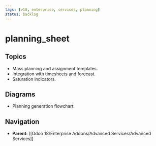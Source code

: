 ```yaml
---
tags: [v18, enterprise, services, planning]
status: backlog
---
```

# planning_sheet

## Topics
- Mass planning and assignment templates.
- Integration with timesheets and forecast.
- Saturation indicators.

## Diagrams
- Planning generation flowchart.






## Navigation
- **Parent:** [[Odoo 18/Enterprise Addons/Advanced Services/Advanced Services]]
